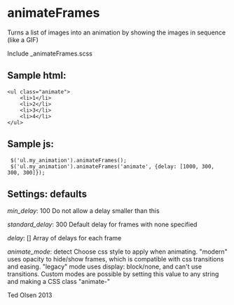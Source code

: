 animateFrames
=============

Turns a list of images into an animation by showing the images in sequence
(like a GIF)

Include _animateFrames.scss

Sample html:
------------

    <ul class="animate">
        <li>1</li>
        <li>2</li>
        <li>3</li>
        <li>4</li>
    </ul>


Sample js:
----------

     $('ul.my_animation').animateFrames();
     $('ul.my_animation').animateFrames('animate', {delay: [1000, 300, 300, 300]});
     
Settings: defaults
------------------
 *min_delay*: 100
Do not allow a delay smaller than this

*standard_delay*: 300
Default delay for frames with none specified

*delay*: []
Array of delays for each frame

*animate_mode*: detect
Choose css style to apply when animating.
"modern" uses opacity to hide/show frames, which is compatible with css transitions and easing.
"legacy" mode uses display: block/none, and can't use transitions.
Custom modes are possible by setting this value to any string and making a CSS class "animate-<mode string>"



Ted Olsen 2013
